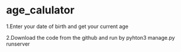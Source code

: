 # age_calulator
1.Enter your date of birth and get your current age

2.Download the code from the github and run by pyhton3 manage.py runserver
